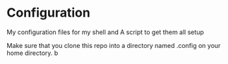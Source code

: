 # Configuration
My configuration files for my shell and A script to get them all setup

Make sure that you clone this repo into a directory named .config on your home directory.
b
